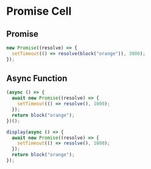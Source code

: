 # Promise Cell

## Promise

```js eval
new Promise((resolve) => {
  setTimeout(() => resolve(block("orange")), 3000);
});
```

## Async Function

```js eval
(async () => {
  await new Promise((resolve) => {
    setTimeout(() => resolve(), 1000);
  });
  return block("orange");
})();
```

```js eval
display(async () => {
  await new Promise((resolve) => {
    setTimeout(() => resolve(), 1000);
  });
  return block("orange");
});
```
